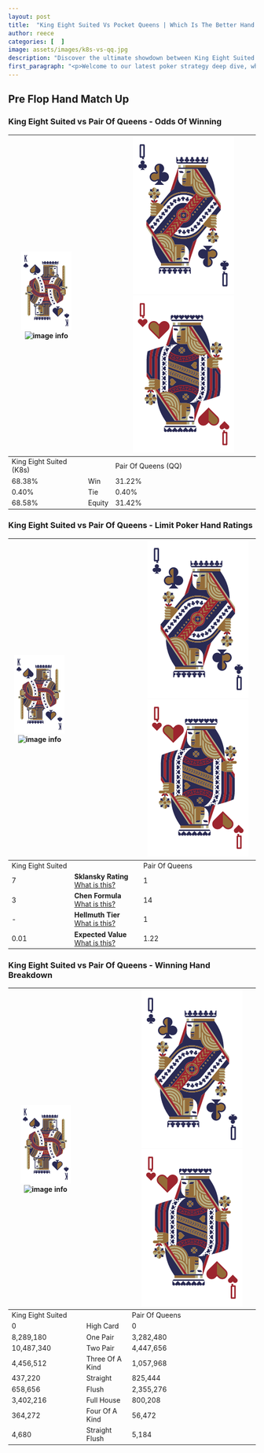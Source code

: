 ```yaml
---
layout: post
title:  "King Eight Suited Vs Pocket Queens | Which Is The Better Hand In Poker? A Complete Guide"
author: reece
categories: [  ]
image: assets/images/k8s-vs-qq.jpg
description: "Discover the ultimate showdown between King Eight Suited and Pair Of Queens in poker! Uncover the odds, strategies, and scenarios where one hand triumphs over the other. Get ready to up your poker game with this thrilling analysis."
first_paragraph: "<p>Welcome to our latest poker strategy deep dive, where we're pitting two distinct hands against each other in a high-stakes showdown: King Eight Suited vs Pair Of Queens.</p><p>In the dynamic world of poker, every decision counts, and knowing which hand holds the upper hand is key to your success at the table.</p><p>In this article, we'll dissect these two hands, explore the scenarios where one dominates the other, and equip you with the knowledge to make strategic choices that can tip the odds in your favor.</p><p>Get ready to unravel the intriguing dynamics of these poker hands and elevate your game to new heights.</p>"
---
```




[comment]: # (sp0)

## Pre Flop Hand Match Up

<div class="table hand-ratings" markdown="1"> 



### King Eight Suited vs Pair Of Queens - Odds Of Winning


    
| ![image info](assets/images/hand1/K.png) ![image info](assets/images/hand1/8s.png) |  | ![image info](assets/images/hand2/Q.png) ![image info](assets/images/hand2/Qo.png) |
| -------- | -------- | -------- |
| King Eight Suited (K8s) |  | Pair Of Queens (QQ) |
| 68.38% | Win | 31.22% |
| 0.40% | Tie | 0.40% |
| 68.58% | Equity | 31.42% |




[comment]: # (sp1)



### King Eight Suited vs Pair Of Queens - Limit Poker Hand Ratings


    
| ![image info](assets/images/hand1/K.png) ![image info](assets/images/hand1/8s.png) |  | ![image info](assets/images/hand2/Q.png) ![image info](assets/images/hand2/Qo.png) |
| -------- | -------- | -------- |
| King Eight Suited |  | Pair Of Queens |
| 7 | **Sklansky Rating** [What is this?](/sklansky-rating-explained) | 1 |
| 3 | **Chen Formula** [What is this?](/chen-formula-explained) | 14 |
| - | **Hellmuth Tier** [What is this?](/Hellmuth-tier-explained) | 1 |
| 0.01 | **Expected Value** [What is this?](/expected-value-explained) | 1.22 |




[comment]: # (sp2)



### King Eight Suited vs Pair Of Queens - Winning Hand Breakdown


    
| ![image info](assets/images/hand1/K.png) ![image info](assets/images/hand1/8s.png) |  | ![image info](assets/images/hand2/Q.png) ![image info](assets/images/hand2/Qo.png) |
| -------- | -------- | -------- |
| King Eight Suited |  | Pair Of Queens |
| 0 | High Card | 0 |
| 8,289,180 | One Pair | 3,282,480 |
| 10,487,340 | Two Pair | 4,447,656 |
| 4,456,512 | Three Of A Kind | 1,057,968 |
| 437,220 | Straight | 825,444 |
| 658,656 | Flush | 2,355,276 |
| 3,402,216 | Full House | 800,208 |
| 364,272 | Four Of A Kind | 56,472 |
| 4,680 | Straight Flush | 5,184 |




[comment]: # (sp3)



</div>

[comment]: # (sp4)



[comment]: # (sp5)

